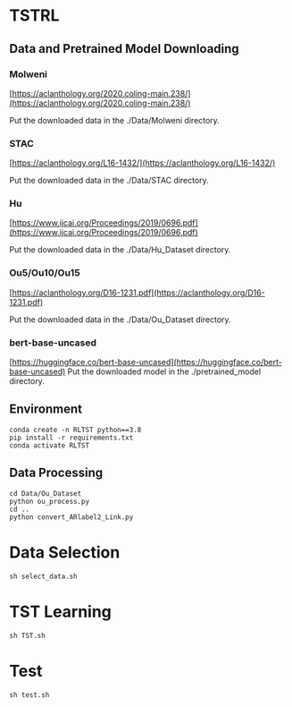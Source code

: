 
# TSTRL

## Data and Pretrained Model Downloading
### Molweni
[https://aclanthology.org/2020.coling-main.238/](https://aclanthology.org/2020.coling-main.238/) 

Put the downloaded data in the ./Data/Molweni directory.

### STAC
[https://aclanthology.org/L16-1432/](https://aclanthology.org/L16-1432/) 

Put the downloaded data in the ./Data/STAC directory.

### Hu
[https://www.ijcai.org/Proceedings/2019/0696.pdf](https://www.ijcai.org/Proceedings/2019/0696.pdf) 

Put the downloaded data in the ./Data/Hu_Dataset directory.

### Ou5/Ou10/Ou15
[https://aclanthology.org/D16-1231.pdf](https://aclanthology.org/D16-1231.pdf)

Put the downloaded data in the ./Data/Ou_Dataset directory.

### bert-base-uncased
[https://huggingface.co/bert-base-uncased](https://huggingface.co/bert-base-uncased)
Put the downloaded model in the ./pretrained_model directory.

## Environment
```
conda create -n RLTST python==3.8
pip install -r requirements.txt
conda activate RLTST
```

## Data Processing
```
cd Data/Ou_Dataset
python ou_process.py
cd ..
python convert_ARlabel2_Link.py
```

# Data Selection
```
sh select_data.sh
```


# TST Learning
```
sh TST.sh
```

# Test
```
sh test.sh
```
